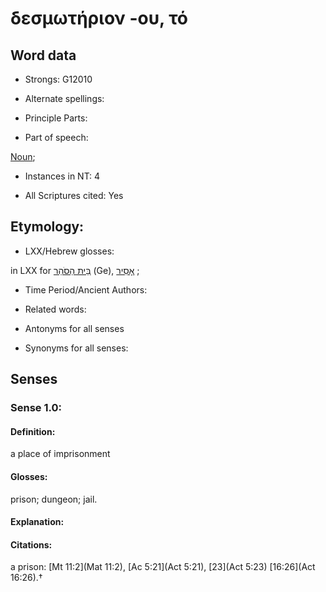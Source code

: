 # δεσμωτήριον -ου, τό 

<!-- Status: S2=NeedsFinalCheck -->
<!-- Lexica used for edits:   -->

## Word data

* Strongs: G12010

* Alternate spellings:


* Principle Parts: 


* Part of speech: 

[Noun](http://ugg.readthedocs.io/en/latest/noun.html); 

* Instances in NT: 4

* All Scriptures cited: Yes

## Etymology: 


* LXX/Hebrew glosses: 

in LXX for [בֵּית הַסֹהַר](//en-uhl/H1004) (Ge), [אָסִיר](//en-uhl/H0631) ;

* Time Period/Ancient Authors: 


* Related words: 

* Antonyms for all senses

* Synonyms for all senses: 


## Senses 


### Sense  1.0: 

#### Definition:

a place of imprisonment

#### Glosses: 

prison; dungeon; jail.

#### Explanation: 


#### Citations: 

a prison: [Mt 11:2](Mat 11:2), [Ac 5:21](Act 5:21), [23](Act 5:23) [16:26](Act 16:26).†
